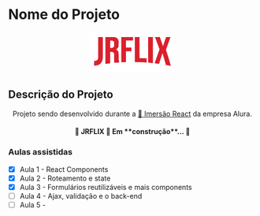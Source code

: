 # Nome do Projeto 
<a href='https://jrflix-imersao-react.netlify.app/'>
<div align='center'>
<img src='./src/assets/img/logo.png' alt='JRFLIX' />
</div>
</a>

## Descrição do Projeto
<p align="center">Projeto sendo desenvolvido durante a <a href="https://www.alura.com.br/imersao-react/">🔗 Imersão React</a> da empresa Alura.</p>

<h4 align="center"> 
	🚧  JRFLIX 🚀 Em **construção**...  🚧
</h4>

### Aulas assistidas

- [x] Aula 1 - React Components
- [x] Aula 2 - Roteamento e state
- [x] Aula 3 - Formulários reutilizáveis e mais components
- [ ] Aula 4 - Ajax, validação e o back-end
- [ ] Aula 5 - 

